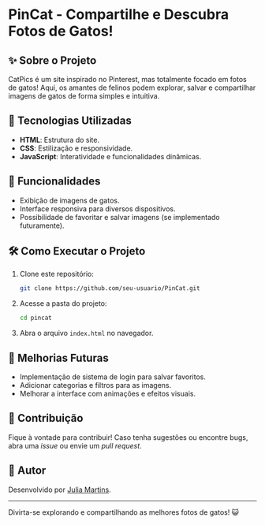 # PinCat - Compartilhe e Descubra Fotos de Gatos!

## ✨ Sobre o Projeto
CatPics é um site inspirado no Pinterest, mas totalmente focado em fotos de gatos! Aqui, os amantes de felinos podem explorar, salvar e compartilhar imagens de gatos de forma simples e intuitiva.

## 📝 Tecnologias Utilizadas
- **HTML**: Estrutura do site.
- **CSS**: Estilização e responsividade.
- **JavaScript**: Interatividade e funcionalidades dinâmicas.

## 📖 Funcionalidades
- Exibição de imagens de gatos.
- Interface responsiva para diversos dispositivos.
- Possibilidade de favoritar e salvar imagens (se implementado futuramente).

## 🛠 Como Executar o Projeto
1. Clone este repositório:
   ```sh
   git clone https://github.com/seu-usuario/PinCat.git
   ```
2. Acesse a pasta do projeto:
   ```sh
   cd pincat
   ```
3. Abra o arquivo `index.html` no navegador.

## 🌟 Melhorias Futuras
- Implementação de sistema de login para salvar favoritos.
- Adicionar categorias e filtros para as imagens.
- Melhorar a interface com animações e efeitos visuais.

## 👥 Contribuição
Fique à vontade para contribuir! Caso tenha sugestões ou encontre bugs, abra uma _issue_ ou envie um _pull request_.

## 👤 Autor
Desenvolvido por [Julia Martins](https://github.com/juh-mm).

---
Divirta-se explorando e compartilhando as melhores fotos de gatos! 😺


